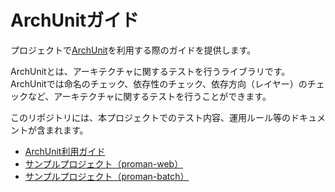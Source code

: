 # ArchUnitガイド

プロジェクトで[ArchUnit](https://www.archunit.org/)を利用する際のガイドを提供します。

ArchUnitとは、アーキテクチャに関するテストを行うライブラリです。
ArchUnitでは命名のチェック、依存性のチェック、依存方向（レイヤー）のチェックなど、アーキテクチャに関するテストを行うことができます。

このリポジトリには、本プロジェクトでのテスト内容、運用ルール等のドキュメントが含まれます。

- [ArchUnit利用ガイド](./docs/README.md)
- [サンプルプロジェクト（proman-web）](https://github.com/Fintan-contents/nablarch-system-development-guide/tree/master/%E3%82%B5%E3%83%B3%E3%83%97%E3%83%AB%E3%83%97%E3%83%AD%E3%82%B8%E3%82%A7%E3%82%AF%E3%83%88/%E3%82%BD%E3%83%BC%E3%82%B9%E3%82%B3%E3%83%BC%E3%83%89/proman-project/proman-web/src/test/java/com/nablarch/example/proman/arch)
- [サンプルプロジェクト（proman-batch）](https://github.com/Fintan-contents/nablarch-system-development-guide/tree/master/%E3%82%B5%E3%83%B3%E3%83%97%E3%83%AB%E3%83%97%E3%83%AD%E3%82%B8%E3%82%A7%E3%82%AF%E3%83%88/%E3%82%BD%E3%83%BC%E3%82%B9%E3%82%B3%E3%83%BC%E3%83%89/proman-project/proman-batch/src/test/java/com/nablarch/example/proman/arch)